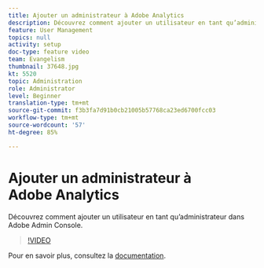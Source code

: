 ```yaml
---
title: Ajouter un administrateur à Adobe Analytics
description: Découvrez comment ajouter un utilisateur en tant qu’administrateur dans Adobe Admin Console.
feature: User Management
topics: null
activity: setup
doc-type: feature video
team: Evangelism
thumbnail: 37648.jpg
kt: 5520
topic: Administration
role: Administrator
level: Beginner
translation-type: tm+mt
source-git-commit: f3b3fa7d91b0cb21005b57768ca23ed6700fcc03
workflow-type: tm+mt
source-wordcount: '57'
ht-degree: 85%

---
```



# Ajouter un administrateur à Adobe Analytics

Découvrez comment ajouter un utilisateur en tant qu’administrateur dans Adobe Admin Console.

>[!VIDEO](https://video.tv.adobe.com/v/37648/?quality=12&learn=on)

Pour en savoir plus, consultez la [documentation](https://helpx.adobe.com/fr/enterprise/using/admin-console.html).
